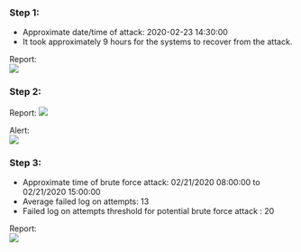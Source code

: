 ### Step 1:
- Approximate date/time of attack: 2020-02-23 14:30:00
- It took approximately 9 hours for the systems to recover from the attack.  
  
Report:  
![](https://raw.githubusercontent.com/spodw/bootcamp-homework/main/week-18/img/Step_1.png)  

### Step 2:
Report:
![](https://raw.githubusercontent.com/spodw/bootcamp-homework/main/week-18/img/Step_2_Report.png)  
  
Alert:  
![](https://raw.githubusercontent.com/spodw/bootcamp-homework/main/week-18/img/Step_2_Alert.png)  

### Step 3:
- Approximate time of brute force attack: 02/21/2020 08:00:00 to 02/21/2020 15:00:00
- Average failed log on attempts: 13
- Failed log on attempts threshold for potential brute force attack : 20  
  
Report:  
![](https://raw.githubusercontent.com/spodw/bootcamp-homework/main/week-18/img/Step_3.png)
